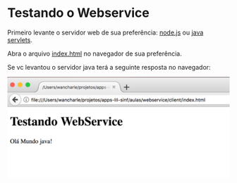 # Testando o Webservice

Primeiro levante o servidor web de sua preferência: [node.js](../server/node/) ou [java servlets](../server/java).


Abra o arquivo [index.html](index.html) no navegador de sua preferência.


Se vc levantou o servidor java terá a seguinte resposta no navegador:

![java](screenshot-java.png)
